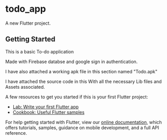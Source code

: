 # todo_app

A new Flutter project.

## Getting Started

This is a basic To-do application

Made with Firebase databse and google sign in authentication.

I have also attached a working apk file in this section named "Todo.apk"

I have attached the source code in this With all the necessary Lib files and Assets associated.

A few resources to get you started if this is your first Flutter project:

- [Lab: Write your first Flutter app](https://flutter.dev/docs/get-started/codelab)
- [Cookbook: Useful Flutter samples](https://flutter.dev/docs/cookbook)

For help getting started with Flutter, view our
[online documentation](https://flutter.dev/docs), which offers tutorials,
samples, guidance on mobile development, and a full API reference.
